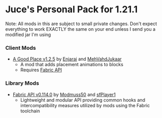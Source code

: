 # Juce's Personal Pack for 1.21.1
Note: All mods in this are subject to small private changes. Don't expect everything to work EXACTLY the same on your end unless I send you a modified jar I'm using

### Client Mods
* [A Good Place v1.2.5](https://modrinth.com/mod/a-good-place/version/fabric_1.21-1.2.5) by [Enjarai](https://modrinth.com/user/enjarai) and [MehVahdJukaar](https://modrinth.com/user/MehVahdJukaar)
  * A mod that adds placement animations to blocks
  * Requires [Fabric API](https://modrinth.com/mod/fabric-api)

### Library Mods
* [Fabric API v0.114.0](https://modrinth.com/mod/fabric-api/version/0.114.0+1.21.1) by [Modmuss50](https://modrinth.com/user/modmuss50) and [sfPlayer1](https://modrinth.com/user/sfPlayer1)
  * Lightweight and modular API providing common hooks and intercompatibility measures utilized by mods using the Fabric toolchain
